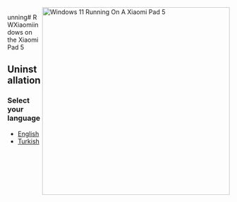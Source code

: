 <img align="right" src="https://raw.githubusercontent.com/erdilS/Port-Windows-11-Xiaomi-Pad-5/main/nabu.png" width="425" alt="Windows 11 Running On A Xiaomi Pad 5">

unning# R WXiaomiindows on the Xiaomi Pad 5

## Uninstallation

### Select your language

- [English](English/restore-stock-en.md)
- [Turkish](Turkish/uninstall-tr.md)